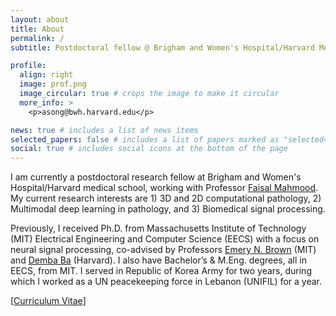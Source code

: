 ```yaml
---
layout: about
title: About
permalink: /
subtitle: Postdoctoral fellow @ Brigham and Women's Hospital/Harvard Medical School

profile:
  align: right
  image: prof.png
  image_circular: true # crops the image to make it circular
  more_info: >
    <p>asong@bwh.harvard.edu</p>

news: true # includes a list of news items
selected_papers: false # includes a list of papers marked as "selected={true}"
social: true # includes social icons at the bottom of the page
---
```


I am currently a postdoctoral research fellow at Brigham and Women's Hospital/Harvard medical school, working with Professor [Faisal Mahmood](https://faisal.ai/). My current research interests are 1) 3D and 2D computational pathology, 2) Multimodal deep learning in pathology, and 3) Biomedical signal processing.

Previously, I received Ph.D. from Massachusetts Institute of Technology (MIT) Electrical Engineering and Computer Science (EECS) with a focus on neural signal processing, co-advised by Professors [Emery N. Brown](https://picower.mit.edu/emery-n-brown) (MIT) and [Demba Ba](https://crisp.seas.harvard.edu/index.html) (Harvard). I also have Bachelor’s & M.Eng. degrees, all in EECS, from MIT.  I served in Republic of Korea Army for two years, during which I worked as a UN peacekeeping force in Lebanon (UNIFIL) for a year.

[[Curriculum Vitae](/assets/pdf/Andrew_Resume_latest.pdf)]
<!-- Write your biography here. Tell the world about yourself. Link to your favorite [subreddit](http://reddit.com). You can put a picture in, too. The code is already in, just name your picture `prof_pic.jpg` and put it in the `img/` folder.

Put your address / P.O. box / other info right below your picture. You can also disable any of these elements by editing `profile` property of the YAML header of your `_pages/about.md`. Edit `_bibliography/papers.bib` and Jekyll will render your [publications page](/al-folio/publications/) automatically.

Link to your social media connections, too. This theme is set up to use [Font Awesome icons](https://fontawesome.com/) and [Academicons](https://jpswalsh.github.io/academicons/), like the ones below. Add your Facebook, Twitter, LinkedIn, Google Scholar, or just disable all of them. -->
